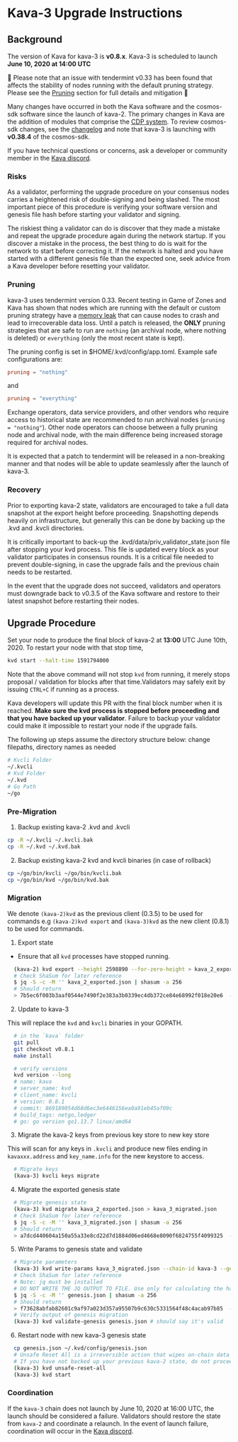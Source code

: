 # Kava-3 Upgrade Instructions

## Background

The version of Kava for kava-3 is __v0.8.x__. Kava-3 is scheduled to launch __June 10, 2020 at 14:00 UTC__

🚨 Please note that an issue with tendermint v0.33 has been found that affects the stability of nodes running with the default pruning strategy. Please see the [Pruning](#Pruning) section for full details and mitigation 🚨

Many changes have occurred in both the Kava software and the cosmos-sdk software since the launch of kava-2. The primary changes in Kava are the addition of modules that comprise the [CDP system](https://docs.kava.io/). To review cosmos-sdk changes, see the [changelog](https://github.com/cosmos/cosmos-sdk/blob/v0.38.4/CHANGELOG.md) and note that kava-3 is launching with __v0.38.4__ of the cosmos-sdk.

If you have technical questions or concerns, ask a developer or community member in the [Kava discord](https://discord.com/invite/kQzh3Uv).

### Risks

As a validator, performing the upgrade procedure on your consensus nodes carries a heightened risk of double-signing and being slashed. The most important piece of this procedure is verifying your software version and genesis file hash before starting your validator and signing.

The riskiest thing a validator can do is discover that they made a mistake and repeat the upgrade procedure again during the network startup. If you discover a mistake in the process, the best thing to do is wait for the network to start before correcting it. If the network is halted and you have started with a different genesis file than the expected one, seek advice from a Kava developer before resetting your validator.

### Pruning

kava-3 uses tendermint version 0.33. Recent testing in Game of Zones and Kava has shown that nodes which are running with the default or custom pruning strategy have a [memory leak](https://github.com/tendermint/iavl/issues/256) that can cause nodes to crash and lead to irrecoverable data loss. Until a patch is released, the __ONLY__ pruning strategies that are safe to run are `nothing` (an archival node, where nothing is deleted) or `everything` (only the most recent state is kept).

The pruning config is set in $HOME/.kvd/config/app.toml. Example safe configurations are:

```toml
pruning = "nothing"
```

and

```toml
pruning = "everything"
```

Exchange operators, data service providers, and other vendors who require access to historical state are recommended to run archival nodes (`pruning = "nothing"`). Other node operators can choose between a fully pruning node and archival node, with the main difference being increased storage required for archival nodes.

It is expected that a patch to tendermint will be released in a non-breaking manner and that nodes will be able to update seamlessly after the launch of kava-3.

### Recovery

Prior to exporting kava-2 state, validators are encouraged to take a full data snapshot at the export height before proceeding. Snapshotting depends heavily on infrastructure, but generally this can be done by backing up the .kvd and .kvcli directories.

It is critically important to back-up the .kvd/data/priv_validator_state.json file after stopping your kvd process. This file is updated every block as your validator participates in consensus rounds. It is a critical file needed to prevent double-signing, in case the upgrade fails and the previous chain needs to be restarted.

In the event that the upgrade does not succeed, validators and operators must downgrade back to v0.3.5 of the Kava software and restore to their latest snapshot before restarting their nodes.

## Upgrade Procedure

Set your node to produce the final block of kava-2 at __13:00__ UTC June 10th, 2020. To restart your node with that stop time,

```sh
kvd start --halt-time 1591794000
```

Note that the above command will not stop `kvd` from running, it merely stops proposal / validation for blocks after that time.Validators may safely exit by issuing `CTRL+C` if running as a process.

Kava developers will update this PR with the final block number when it is reached. __Make sure the kvd process is stopped before proceeding and that you have backed up your validator__. Failure to backup your validator could make it impossible to restart your node if the upgrade fails.

The following up steps assume the directory structure below: change filepaths, directory names as needed

```bash
# Kvcli Folder
~/.kvcli
# Kvd Folder
~/.kvd
# Go Path
~/go
```

### Pre-Migration

1. Backup existing kava-2 .kvd and .kvcli
```sh
cp -R ~/.kvcli ~/.kvcli.bak
cp -R ~/.kvd ~/.kvd.bak
```

2. Backup existing kava-2 kvd and kvcli binaries (in case of rollback)
```sh
cp ~/go/bin/kvcli ~/go/bin/kvcli.bak
cp ~/go/bin/kvd ~/go/bin/kvd.bak
```

### Migration

We denote `(kava-2)kvd` as the previous client (0.3.5) to be used for commands e.g `(kava-2)kvd export` and `(kava-3)kvd` as the new client (0.8.1) to be used for commands.

1. Export state

- Ensure that all `kvd` processes have stopped running.

```sh
  (kava-2) kvd export --height 2598890 --for-zero-height > kava_2_exported.json
  # Check ShaSum for later reference
  $ jq -S -c -M '' kava_2_exported.json | shasum -a 256
  # Should return
  > 7b5ec6f003b3aaf0544e7490f2e383a3b0339ec4db372ce84e68992f018e20e6  -
```

2. Update to kava-3

This will replace the `kvd` and `kvcli` binaries in your GOPATH.

```sh
  # in the `kava` folder
  git pull
  git checkout v0.8.1
  make install

  # verify versions
  kvd version --long
  # name: kava
  # server_name: kvd
  # client_name: kvcli
  # version: 0.8.1
  # commit: 869189054d68d6ec3e6446156ea0a91eb45af09c
  # build_tags: netgo,ledger
  # go: go version go1.13.7 linux/amd64
```

3. Migrate the kava-2 keys from previous key store to new key store

This will scan for any keys in `.kvcli` and produce new files ending in `kavaxxx.address` and `key_name.info` for the new keystore to access.

```sh
  # Migrate keys
  (kava-3) kvcli keys migrate
```

4. Migrate the exported genesis state

```sh
  # Migrate genesis state
  (kava-3) kvd migrate kava_2_exported.json > kava_3_migrated.json
  # Check ShaSum for later reference
  $ jq -S -c -M '' kava_3_migrated.json | shasum -a 256
  # Should return
  > a7dcd440604a150a55a33e8cd22d7d1884d06ed4668e8090f6824755f4099325  -
```

5. Write Params to genesis state and validate

```sh
  # Migrate parameters
  (kava-3) kvd write-params kava_3_migrated.json --chain-id kava-3 --genesis-time 2020-06-10T14:00:00Z > genesis.json
  # Check ShaSum for later reference
  # Note: jq must be installed
  # DO NOT WRITE THE JQ OUTPUT TO FILE. Use only for calculating the hash.
  $ jq -S -c -M '' genesis.json | shasum -a 256
  # Should return
  > f73628abfab82601c9af97a023d357a95507b9c630c5331564f48c4acab97b85  -
  # Verify output of genesis migration
  (kava-3) kvd validate-genesis genesis.json # should say it's valid
```

6. Restart node with new kava-3 genesis state

```sh
  cp genesis.json ~/.kvd/config/genesis.json
  # Unsafe Reset All is a irreversible action that wipes on-chain data and prepares the chain for a start from genesis
  # If you have not backed up your previous kava-2 state, do not proceed.
  (kava-3) kvd unsafe-reset-all
  (kava-3) kvd start
```

### Coordination

If the `kava-3` chain does not launch by June 10, 2020 at 16:00 UTC, the launch should be considered a failure. Validators should restore the state from `kava-2` and coordinate a relaunch. In the event of launch failure, coordination will occur in the [Kava discord](https://discord.com/invite/kQzh3Uv).
